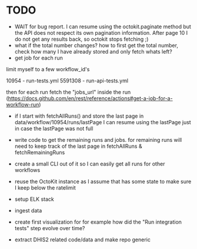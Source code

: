 # TODO

- WAIT for bug report. I can resume using the octokit.paginate method but the
  API does not respect its own pagination information. After page 10 I do not
  get any results back, so octokit stops fetching ;)
- what if the total number changes? how to first get the total number, check
  how many I have already stored and only fetch whats left?
- get job for each run

limit myself to a few workflow_id's

10954 - run-tests.yml
5591308 - run-api-tests.yml

then for each run fetch the "jobs_url" inside the run
(https://docs.github.com/en/rest/reference/actions#get-a-job-for-a-workflow-run)

- if I start with fetchAllRuns() and store the last page in data/workflow/10954/runs/lastPage
  I can resume using the lastPage just in case the lastPage was not full

- write code to get the remaining runs and jobs. for remaining runs will need to
  keep track of the last page in fetchAllRuns & fetchRemainingRuns
- create a small CLI out of it so I can easily get all runs for other workflows
- reuse the OctoKit instance as I assume that has some state to make sure I
  keep below the ratelimit
- setup ELK stack
- ingest data
- create first visualization for for example how did the "Run integration tests" step evolve over time?
- extract DHIS2 related code/data and make repo generic

